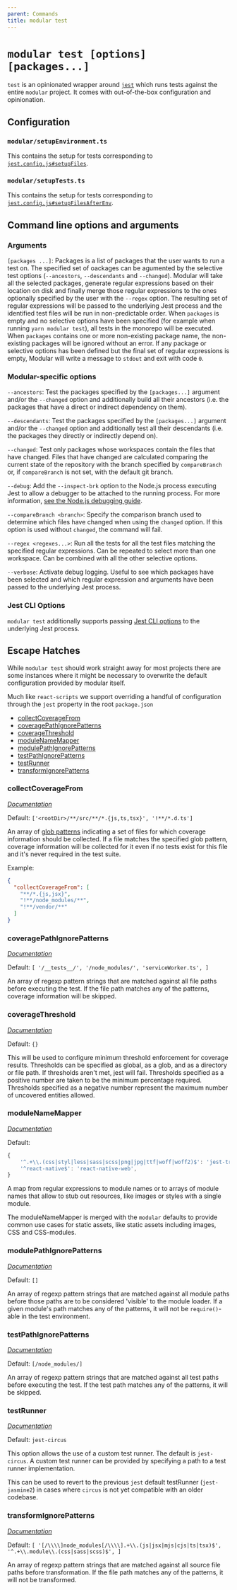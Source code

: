 ```yaml
---
parent: Commands
title: modular test
---
```


# `modular test [options] [packages...]`

`test` is an opinionated wrapper around [`jest`](https://jestjs.io/) which runs
tests against the entire `modular` project. It comes with out-of-the-box
configuration and opinionation.

## Configuration

### `modular/setupEnvironment.ts`

This contains the setup for tests corresponding to
[`jest.config.js#setupFiles`](https://jestjs.io/docs/en/configuration#setupfiles-array).

### `modular/setupTests.ts`

This contains the setup for tests corresponding to
[`jest.config.js#setupFilesAfterEnv`](https://jestjs.io/docs/en/configuration#setupfilesafterenv-array).

## Command line options and arguments

### Arguments

`[packages ...]`: Packages is a list of packages that the user wants to run a
test on. The specified set of oackages can be agumented by the selective test
options (`--ancestors`, `--descendants` and `--changed`). Modular will take all
the selected packages, generate regular expressions based on their location on
disk and finally merge those regular expressions to the ones optionally
specified by the user with the `--regex` option. The resulting set of regular
expressions will be passed to the underlying Jest process and the identified
test files will be run in non-predictable order. When `packages` is empty and no
selective options have been specified (for example when running
`yarn modular test`), all tests in the monorepo will be executed. When
`packages` contains one or more non-existing package name, the non-existing
packages will be ignored without an error. If any package or selective options
has been defined but the final set of regular expressions is empty, Modular will
write a message to `stdout` and exit with code `0`.

### Modular-specific options

`--ancestors`: Test the packages specified by the `[packages...]` argument
and/or the `--changed` option and additionally build all their ancestors (i.e.
the packages that have a direct or indirect dependency on them).

`--descendants`: Test the packages specified by the `[packages...]` argument
and/or the `--changed` option and additionally test all their descendants (i.e.
the packages they directly or indirectly depend on).

`--changed`: Test only packages whose workspaces contain the files that have
changed. Files that have changed are calculated comparing the current state of
the repository with the branch specified by `compareBranch` or, if
`compareBranch` is not set, with the default git branch.

`--debug`: Add the `--inspect-brk` option to the Node.js process executing Jest
to allow a debugger to be attached to the running process. For more information,
[see the Node.js debugging guide](https://nodejs.org/en/docs/guides/debugging-getting-started/).

`--compareBranch <branch>`: Specify the comparison branch used to determine
which files have changed when using the `changed` option. If this option is used
without `changed`, the command will fail.

`--regex <regexes...>`: Run all the tests for all the test files matching the
specified regular expressions. Can be repeated to select more than one
workspace. Can be combined with all the other selective options.

`--verbose`: Activate debug logging. Useful to see which packages have been
selected and which regular expression and arguments have been passed to the
underlying Jest process.

### Jest CLI Options

`modular test` additionally supports passing
[Jest CLI options](https://jestjs.io/docs/cli) to the underlying Jest process.

## Escape Hatches

While `modular test` should work straight away for most projects there are some
instances where it might be necessary to overwrite the default configuration
provided by modular itself.

Much like `react-scripts` we support overriding a handful of configuration
through the `jest` property in the root `package.json`

- [collectCoverageFrom](#collectCoverageFrom)
- [coveragePathIgnorePatterns](#coveragePathIgnorePatterns)
- [coverageThreshold](#coverageThreshold)
- [moduleNameMapper](#moduleNameMapper)
- [modulePathIgnorePatterns](#modulePathIgnorePatterns)
- [testPathIgnorePatterns](#testPathIgnorePatterns)
- [testRunner](#testRunner)
- [transformIgnorePatterns](#transformIgnorePatterns)

### collectCoverageFrom

[_Documentation_](https://jestjs.io/docs/configuration#collectcoveragefrom-array)

Default: `['<rootDir>/**/src/**/*.{js,ts,tsx}', '!**/*.d.ts']`

An array of [glob patterns](https://github.com/micromatch/micromatch) indicating
a set of files for which coverage information should be collected. If a file
matches the specified glob pattern, coverage information will be collected for
it even if no tests exist for this file and it's never required in the test
suite.

Example:

```json
{
  "collectCoverageFrom": [
    "**/*.{js,jsx}",
    "!**/node_modules/**",
    "!**/vendor/**"
  ]
}
```

### coveragePathIgnorePatterns

[_Documentation_](https://jestjs.io/docs/configuration#coveragepathignorepatterns-arraystring)

Default: `[ '/__tests__/', '/node_modules/', 'serviceWorker.ts', ]`

An array of regexp pattern strings that are matched against all file paths
before executing the test. If the file path matches any of the patterns,
coverage information will be skipped.

### coverageThreshold

[_Documentation_](https://jestjs.io/docs/configuration#coveragethreshold-object)

Default: `{}`

This will be used to configure minimum threshold enforcement for coverage
results. Thresholds can be specified as global, as a glob, and as a directory or
file path. If thresholds aren't met, jest will fail. Thresholds specified as a
positive number are taken to be the minimum percentage required. Thresholds
specified as a negative number represent the maximum number of uncovered
entities allowed.

### moduleNameMapper

[_Documentation_](https://jestjs.io/docs/configuration#modulenamemapper-objectstring-string--arraystring)

Default:

```javascript
{
    '^.+\\.(css|styl|less|sass|scss|png|jpg|ttf|woff|woff2)$': 'jest-transform-stub',
    '^react-native$': 'react-native-web',
}
```

A map from regular expressions to module names or to arrays of module names that
allow to stub out resources, like images or styles with a single module.

The moduleNameMapper is merged with the `modular` defaults to provide common use
cases for static assets, like static assets including images, CSS and
CSS-modules.

### modulePathIgnorePatterns

[_Documentation_](https://jestjs.io/docs/configuration#modulepathignorepatterns-arraystring)

Default: `[]`

An array of regexp pattern strings that are matched against all module paths
before those paths are to be considered 'visible' to the module loader. If a
given module's path matches any of the patterns, it will not be `require()`-able
in the test environment.

### testPathIgnorePatterns

[_Documentation_](https://jestjs.io/docs/configuration#testpathignorepatterns-arraystring)

Default: `[/node_modules/]`

An array of regexp pattern strings that are matched against all test paths
before executing the test. If the test path matches any of the patterns, it will
be skipped.

### testRunner

[_Documentation_](https://jestjs.io/docs/configuration#testrunner-string)

Default: `jest-circus`

This option allows the use of a custom test runner. The default is
`jest-circus`. A custom test runner can be provided by specifying a path to a
test runner implementation.

This can be used to revert to the previous `jest` default testRunner
(`jest-jasmine2`) in cases where `circus` is not yet compatible with an older
codebase.

### transformIgnorePatterns

[_Documentation_](https://jestjs.io/docs/configuration#transformignorepatterns-arraystring)

Default:
`[ '[/\\\\]node_modules[/\\\\].+\\.(js|jsx|mjs|cjs|ts|tsx)$', '^.+\\.module\\.(css|sass|scss)$', ]`

An array of regexp pattern strings that are matched against all source file
paths before transformation. If the file path matches any of the patterns, it
will not be transformed.
